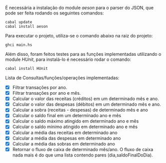 É necessária a instalação do module _aeson_ para o parser do JSON, que pode ser feita rodando os seguintes comandos:

```
cabal update
cabal install aeson
```

Para executar o projeto, utiliza-se o comando abaixo na raiz do projeto:

```
ghci main.hs
```

Além disso, foram feitos testes para as funções implementadas utilizando o module _HUnit_, para instalá-lo é necessário rodar o comando:

```
cabal install HUnit
```

Lista de Consultas/funções/operações implementadas:

* [x] Filtrar transações por ano.
* [x] Filtrar transações por ano e mês.
* [x] Calcular o valor das receitas (créditos) em um determinado mês e ano.
* [x] Calcular o valor das despesas (débitos) em um determinado mês e ano.
* [x] Calcular a sobra (receitas - despesas) de determinado mês e ano
* [x] Calcular o saldo final em um determinado ano e mês
* [x] Calcular o saldo máximo atingido em determinado ano e mês
* [x] Calcular o saldo mínimo atingido em determinado ano e mês
* [x] Calcular a média das receitas em determinado ano
* [x] Calcular a média das despesas em determinado ano
* [x] Calcular a média das sobras em determinado ano
* [x] Retornar o fluxo de caixa de determinado mês/ano. O fluxo de caixa nada mais é do que uma lista contendo pares (dia,saldoFinalDoDia). 